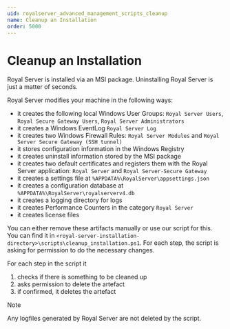 ```yaml
---
uid: royalserver_advanced_management_scripts_cleanup
name: Cleanup an Installation
order: 5000
---
```


# Cleanup an Installation

Royal Server is installed via an MSI package. Uninstalling Royal Server is just a matter of seconds.

Royal Server modifies your machine in the following ways:

- it creates the following local Windows User Groups: `Royal Server Users`, `Royal Secure Gateway Users`, `Royal Server Administrators`
- it creates a Windows EventLog `Royal Server Log`
- it creates two Windows Firewall Rules: `Royal Server Modules` and `Royal Server Secure Gateway (SSH tunnel)`
- it stores configuration information in the Windows Registry
- it creates uninstall information stored by the MSI package
- it creates two default certificates and registers them with the Royal Server application: `Royal Server` and `Royal Server-Secure Gateway`
- it creates a settings file at `%APPDATA%\RoyalServer\appsettings.json`
- it creates a configuration database at  `%APPDATA%\RoyalServer\royalserverv4.db`
- it creates a logging directory for logs
- it creates Performance Counters in the category `Royal Server`
- it creates license files 

You can either remove these artifacts manually or use our script for this. You can find it in `<royal-server-installation-directory>\scripts\cleanup_installation.ps1`. For each step, the script is asking for permission to do the necessary changes.

For each step in the script it
1. checks if there is something to be cleaned up
2. asks permission to delete the artefact
3. if confirmed, it deletes the artefact

> [!NOTE]
> Any logfiles generated by Royal Server are not deleted by the script.
